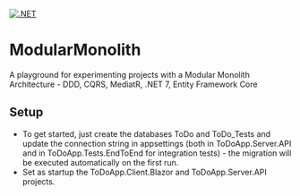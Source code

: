 [![.NET](https://github.com/iongritco/ModularMonolith/actions/workflows/dotnet.yml/badge.svg)](https://github.com/iongritco/ModularMonolith/actions/workflows/dotnet.yml)

# ModularMonolith
A playground for experimenting projects with a Modular Monolith Architecture - DDD, CQRS, MediatR, .NET 7, Entity Framework Core

## Setup
- To get started, just create the databases ToDo and ToDo_Tests and update the connection string in appsettings (both in ToDoApp.Server.API and in ToDoApp.Tests.EndToEnd for integration tests) - the migration will be executed automatically on the first run. 
- Set as startup the ToDoApp.Client.Blazor and ToDoApp.Server.API projects.
